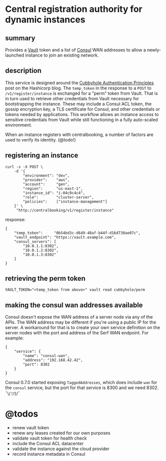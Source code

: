 # Central registration authority for dynamic instances

## summary

Provides a [Vault](https://vaultproject.io) token and a list of [Consul](https://consul.io) WAN addresses to allow a newly-launched instance to join an existing network.

## description

This service is designed around the [Cubbyhole Authentication Principles](https://hashicorp.com/blog/vault-cubbyhole-principles.html) post on the Hashicorp blog.  The `temp_token` in the response to a `POST` to `/v1/register/instance` is exchanged for a "perm" token from Vault.  That is in turn used to retrieve other credentials from Vault necessary for bootstrapping the instance.  These may include a Consul ACL token, the gossip encryption key, a TLS certificate for Consul, and other credentials or tokens needed by applications.  This workflow allows an instance access to sensitive credentials from Vault while still functioning in a fully auto-scaled environment.

When an instance registers with centralbooking, a number of factors are used to verify its identity. (@todo!)

## registering an instance

    curl -s -X POST \
        -d '{
            "environment": "dev",
            "provider":    "aws",
            "account":     "gen",
            "region":      "us-east-1",
            "instance_id": "i-04c9c4c4",
            "role":        "cluster-server",
            "policies":    ["instance-management"]
        }' \
         "http://centralbooking/v1/register/instance"

response:

    {
        "temp_token":     "0b54bd3c-d649-48af-b44f-d16d738ae07c",
        "vault_endpoint": "https://vault.example.com",
        "consul_servers": [
            "10.0.1.1:8302",
            "10.0.1.2:8302",
            "10.0.1.3:8302"
        ]
    }

## retrieving the perm token

    VAULT_TOKEN="<temp_token from above>" vault read cubbyhole/perm

## making the consul wan addresses available

Consul doesn't expose the WAN address of a server node via any of the APIs.  The WAN address may be different if you're using a public IP for the server.  A workaround for that is to create your own service definition on the server nodes with the port and address of the Serf WAN endpoint.  For example:

    {
        "service": {
            "name": "consul-wan", 
            "address": "192.168.42.42", 
            "port": 8302
        }
    }

Consul 0.7.0 started exposing `TaggedAddresses`, which does include `wan` for the `consul` service, but the port for that service is 8300 and we need 8302.  ¯\\_(ツ)_/¯ 

# @todos

* renew vault token
* renew any leases created for our own purposes
* validate vault token for health check
* include the Consul ACL datacenter
* validate the instance against the cloud provider
* record instance metadata in Consul

